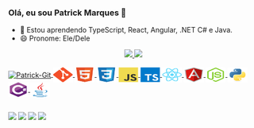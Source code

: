 ### Olá, eu sou Patrick Marques 👋

- 🌱 Estou aprendendo TypeScript, React, Angular, .NET C# e Java.
- 😄 Pronome: Ele/Dele


<div align="center">
  <a href="https://github.com/PkMs7">
  <img height="180em" src="https://github-readme-stats.vercel.app/api?username=PkMs7&show_icons=true&theme=dark&include_all_commits=true&count_private=true"/>
  <img height="180em" src="https://github-readme-stats.vercel.app/api/top-langs/?username=PkMs7&layout=compact&langs_count=7&theme=dark"/>
</div>

<div style="display: inline_block"><br>
  <img align="center" alt="Patrick-Git" height="30" width="40" src="https://cdn.jsdelivr.net/gh/devicons/devicon/icons/vscode/vscode-original.svg">
  <img align="center" alt="Patrick-Git" height="30" width="40" src="https://raw.githubusercontent.com/devicons/devicon/master/icons/git/git-original.svg">
  <img align="center" alt="Patrick-HTML" height="30" width="40" src="https://raw.githubusercontent.com/devicons/devicon/master/icons/html5/html5-original.svg">
  <img align="center" alt="Patrick-CSS" height="30" width="40" src="https://raw.githubusercontent.com/devicons/devicon/master/icons/css3/css3-original.svg">
  <img align="center" alt="Patrick-Js" height="30" width="40" src="https://raw.githubusercontent.com/devicons/devicon/master/icons/javascript/javascript-original.svg">
  <img align="center" alt="Patrick-Ts" height="30" width="40" src="https://raw.githubusercontent.com/devicons/devicon/master/icons/typescript/typescript-original.svg">
  <img align="center" alt="Patrick-React" height="30" width="40" src="https://raw.githubusercontent.com/devicons/devicon/master/icons/react/react-original.svg">
  <img align="center" alt="Patrick-Angular" height="30" width="40" src="https://raw.githubusercontent.com/devicons/devicon/master/icons/angularjs/angularjs-original.svg">
  <img align="center" alt="Patrick-Angular" height="30" width="40" src="https://raw.githubusercontent.com/devicons/devicon/master/icons/nodejs/nodejs-original.svg">
  <img align="center" alt="Patrick-Python" height="30" width="40" src="https://raw.githubusercontent.com/devicons/devicon/master/icons/python/python-original.svg">
  <img align="center" alt="Patrick-Csharp" height="30" width="40" src="https://raw.githubusercontent.com/devicons/devicon/master/icons/csharp/csharp-original.svg">
  <img align="center" alt="Patrick-Java" height="30" width="40" src="https://raw.githubusercontent.com/devicons/devicon/master/icons/java/java-original.svg">
</div>
  
  ##
 
<div>
   <a href="https://linktr.ee/patrickmarques_pk" target="_blank"><img src="https://img.shields.io/badge/Linktree-43e660?style=for-the-badge&logo=linktree&logoColor=white"></a>
  <a href="https://www.instagram.com/pkmarques7/" target="_blank"><img src="https://img.shields.io/badge/-Instagram-%23E4405F?style=for-the-badge&logo=instagram&logoColor=white"></a>
  <a href="https://www.linkedin.com/in/patrick-marques-0290b489/" target="_blank"><img src="https://img.shields.io/badge/-LinkedIn-%230077B5?style=for-the-badge&logo=linkedin&logoColor=white"></a>
  <a href = "mailto:patrickmarques_adm@outlook.com" target="_blank"><img src="https://img.shields.io/badge/-Outlook-0078d4?style=for-the-badge&logo=microsoft&logoColor=white"></a>
 </div>
